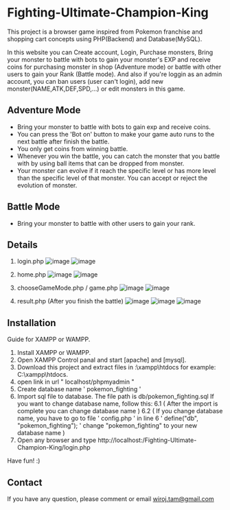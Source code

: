 # Fighting-Ultimate-Champion-King
This project is a browser game inspired from Pokemon franchise and shopping cart concepts using PHP(Backend) and Database(MySQL). 

In this website you can Create account, Login, Purchase monsters, Bring your monster to battle with bots to gain your monster's EXP and receive coins for purchasing monster in shop (Adventure mode) or battle with other users to gain your Rank (Battle mode). And also if you're loggin as an admin account, you can ban users (user can't login), add new monster(NAME,ATK,DEF,SPD,...) or edit monsters in this game.

## Adventure Mode
- Bring your monster to battle with bots to gain exp and receive coins.
- You can press the 'Bot on' button to make your game auto runs to the next battle after finish the battle.
- You only get coins from winning battle.
- Whenever you win the battle, you can catch the monster that you battle with by using ball items that can be dropped from monster.
- Your monster can evolve if it reach the specific level or has more level than the specific level of that monster. You can accept or reject the evolution of monster.

## Battle Mode
- Bring your monster to battle with other users to gain your rank.

## Details
1. login.php
![image](https://github.com/wiroj-tam/Fighting-Ultimate-Champion-King/assets/134731702/02d410f8-5284-4849-b29d-671f75d34819)
![image](https://github.com/wiroj-tam/Fighting-Ultimate-Champion-King/assets/134731702/57c51ed3-bc82-4886-8378-06524bc2d376)

2. home.php
![image](https://github.com/wiroj-tam/Fighting-Ultimate-Champion-King/assets/134731702/9d408b2a-a2fe-4fd9-bd37-99ba1b822332)
![image](https://github.com/wiroj-tam/Fighting-Ultimate-Champion-King/assets/134731702/7162358b-31e1-4839-8545-1fd4332a3821)

3. chooseGameMode.php / game.php
![image](https://github.com/wiroj-tam/Fighting-Ultimate-Champion-King/assets/134731702/f7c065f1-f09b-4aaf-a681-95e784c4ab88)
![image](https://github.com/wiroj-tam/Fighting-Ultimate-Champion-King/assets/134731702/10016f1f-6c6b-4c92-8d3e-84e291a1f7a7)

4. result.php (After you finish the battle)
![image](https://github.com/wiroj-tam/Fighting-Ultimate-Champion-King/assets/134731702/713bf12f-d7a5-4606-a429-29b98f8db16c)
![image](https://github.com/wiroj-tam/Fighting-Ultimate-Champion-King/assets/134731702/2fb609c8-7727-489f-abb0-79ffa5674021)
![image](https://github.com/wiroj-tam/Fighting-Ultimate-Champion-King/assets/134731702/b22af14e-2f6f-45b1-b836-0be7ccca1f79)

## Installation
Guide for XAMPP or WAMPP.
1. Install XAMPP or WAMPP.
2. Open XAMPP Control panal and start [apache] and [mysql].
3. Download this project and extract files in <your drive>:\xampp\htdocs for example: C:\xampp\htdocs.
4. open link in url " localhost/phpmyadmin "
5. Create database name ' pokemon_fighting '
6. Import sql file to database. The file path is db/pokemon_fighting.sql
If you want to change database name, follow this:
6.1 ( After the import is complete you can change database name )
6.2 ( If you change database name, you have to go to file ' config.php ' in line 6  ' define("db", "pokemon_fighting"); ' change "pokemon_fighting" to your new database name )
7. Open any browser and type http://localhost:/Fighting-Ultimate-Champion-King/login.php 
  
Have fun! :) 
  
## Contact
If you have any question, please comment or email wiroj.tam@gmail.com
 
